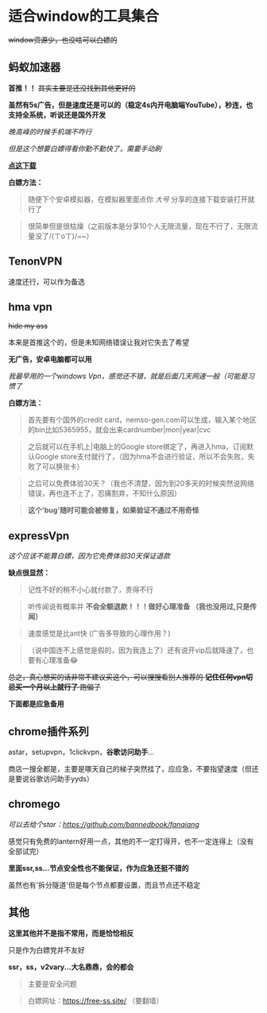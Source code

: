 # 适合window的工具集合

~~window资源少，也没啥可以白嫖的~~

## 蚂蚁加速器 
**首推！！**
~~其实主要是还没找到其他更好的~~

**虽然有5s广告，但是速度还是可以的（稳定4s内开电脑端YouTube），秒连，也支持全系统，听说还是国外开发**

*晚高峰的时候手机端不咋行*

*但是这个想要白嫖得看你勤不勤快了，需要手动刷*

**[点这下载](https://pp.lanshuapi.com/c-1/a-axK6D/)**

**白嫖方法：**

> 随便下个安卓模拟器，在模拟器里面点你 *大号* 分享的连接下载安装打开就行了

> 很简单但是很枯燥（之前版本是分享10个人无限流量，现在不行了，无限流量没了/(ㄒoㄒ)/\~~）

## TenonVPN
速度还行，可以作为备选

## hma vpn

~~hide my ass~~

本来是首推这个的，但是未知网络错误让我对它失去了希望

**无广告，安卓电脑都可以用**

*我最早用的一个windows Vpn，感觉还不错，就是后面几天网速一般（可能是习惯了*

**白嫖方法：**

> 首先要有个国外的credit card，nemso-gen.com可以生成，输入某个地区的bin比如5365955，就会出来cardnumber|mon|year|cvc

> 之后就可以在手机上|电脑上的Google store绑定了，再进入hma，订阅默认Google store支付就行了，（因为hma不会进行验证，所以不会失败，失败了可以换张卡）

> 之后可以免费体验30天？（我也不清楚，因为到20多天的时候突然说网络错误，再也连不上了，忍痛割弃，不知什么原因）

> **这个'bug'随时可能会被修复，如果验证不通过不用奇怪**


## expressVpn

*这个应该不能算白嫖，因为它免费体验30天保证退款*

**缺点很显然：**

> 记性不好的稍不小心就付款了，贵得不行

> 听传闻说有概率并 **不会全额退款！！！做好心理准备 （我也没用过,只是传闻）**

> 速度感觉是比ant快 (广告多导致的心理作用？)

> （说中国连不上感觉是假的，因为我连上了）还有说开vip后就降速了，也要有心理准备😂


~~总之，真心想买的话非常不建议买这个，可以搜搜看别人推荐的 **记住任何vpn切忌买一个月以上就行了** 跑偏了~~


**下面都是应急备用**

## chrome插件系列

astar，setupvpn，1clickvpn，**谷歌访问助手**...

商店一搜全都是，主要是哪天自己的梯子突然挂了，应应急，不要指望速度（但还是要说谷歌访问助手yyds）

## chromego

*可以去给个star：https://github.com/bannedbook/fanqiang*

感觉只有免费的lantern好用一点，其他的不一定打得开，也不一定连得上（没有全部试完）

**里面ssr,ss...节点安全性也不能保证，作为应急还挺不错的**

虽然也有'拆分隧道'但是每个节点都要设置，而且节点还不稳定

## 其他

**这里其他并不是指不常用，而是恰恰相反**

只是作为白嫖党并不友好

**ssr，ss，v2vary...大名鼎鼎，会的都会**

> 主要是安全问题 

> 白嫖网址：https://free-ss.site/ （要翻墙）
